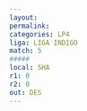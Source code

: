 ```yaml
---
layout: 
permalink: 
categories: LP4
liga: LIGA INDIGO
match: 5
#####
local: SHA
r1: 0
r2: 0
out: DES
---
```

